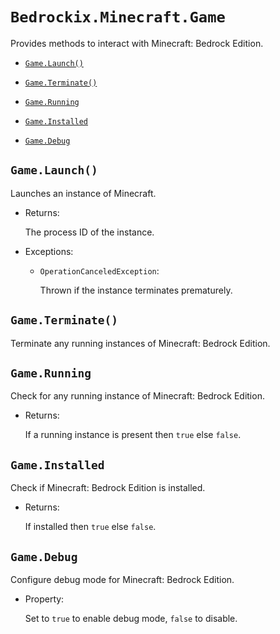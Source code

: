 # `Bedrockix.Minecraft.Game`

Provides methods to interact with Minecraft: Bedrock Edition.

- [`Game.Launch()`](#gamelaunch)

- [`Game.Terminate()`](#gameterminate)

- [`Game.Running`](#gamerunning)

- [`Game.Installed`](#gameinstalled)

- [`Game.Debug`](#gamedebug)

## `Game.Launch()`

Launches an instance of Minecraft.

- Returns: 
    
    The process ID of the instance.

- Exceptions:
    
    - `OperationCanceledException`: 
        
        Thrown if the instance terminates prematurely.

## `Game.Terminate()`

Terminate any running instances of Minecraft: Bedrock Edition.

## `Game.Running`

Check for any running instance of Minecraft: Bedrock Edition.

- Returns: 
    
    If a running instance is present then `true` else `false`.

## `Game.Installed`

Check if Minecraft: Bedrock Edition is installed.

- Returns:

    If installed then `true` else `false`. 

## `Game.Debug` 

Configure debug mode for Minecraft: Bedrock Edition.

- Property: 

    Set to `true` to enable debug mode, `false` to disable.